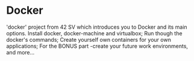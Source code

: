 # Docker
'docker' project from 42 SV which introduces you to Docker and its main options.
Install docker, docker-machine and virtualbox;
Run though the docker's commands;
Create yourself own containers for your own applications;
For the BONUS part -create your future work environments, and more...
